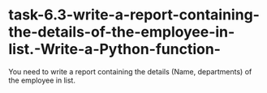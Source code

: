 # task-6.3-write-a-report-containing-the-details-of-the-employee-in-list.-Write-a-Python-function-
You need to write a report containing the details (Name, departments) of the employee in list.
